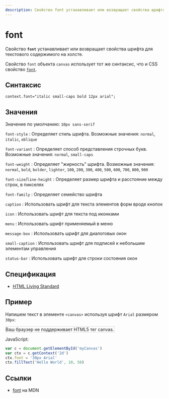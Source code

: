 ```yaml
---
description: Свойство font устанавливает или возвращает свойства шрифта для текстового содержимого на холсте
---
```


# font

Свойство **`font`** устанавливает или возвращает свойства шрифта для текстового содержимого на холсте.

Свойство `font` объекта `canvas` использует тот же синтаксис, что и CSS свойство [`font`](../../css/font.md).

## Синтаксис

```
context.font="italic small-caps bold 12px arial";
```

## Значения

Значение по умолчанию: `10px sans-serif`

`font-style`
: Определяет стиль шрифта. Возможные значения: `normal`, `italic`, `oblique`

`font-variant`
: Определяет способ представления строчных букв. Возможные значения: `normal`, `small-caps`

`font-weight`
: Определяет "жирность" шрифта. Возможные значения: `normal`, `bold`, `bolder`, `lighter`, `100`, `200`, `300`, `400`, `500`, `600`, `700`, `800`, `900`

`font-size`/`line-height`
: Определяет размер шрифта и расстояние между строк, в пикселях

`font-family`
: Определяет семейство шрифта

`caption`
: Использовать шрифт для текста элементов форм вроде кнопок

`icon`
: Использовать шрифт для текста под иконками

`menu`
: Использовать шрифт применяемый в меню

`message-box`
: Использовать шрифт для диалоговых окон

`small-caption`
: Использовать шрифт для подписей к небольшим элементам управления

`status-bar`
: Использовать шрифт для строки состояния окон

## Спецификация

- [HTML Living Standard](https://html.spec.whatwg.org/multipage/canvas.html#dom-context-2d-font)

## Пример

Напишем текст в элементе `<canvas>` используя шрифт `Arial` размером `30px`:

<canvas id="myCanvas" width="300" height="150" style="border:1px solid #d3d3d3;background:#ffffff;">
Ваш браузер не поддерживает HTML5 тег canvas.
</canvas>
<script>
var c=document.getElementById("myCanvas");
var canvOK=1;
try {c.getContext("2d");}
catch (er) {canvOK=0;}
if (canvOK==1){
var c=document.getElementById("myCanvas");
var ctx=c.getContext("2d");
ctx.font="30px Arial";
ctx.fillText("Hello World",10,50);}
</script>

JavaScript:

```js
var c = document.getElementById('myCanvas')
var ctx = c.getContext('2d')
ctx.font = '30px Arial'
ctx.fillText('Hello World', 10, 50)
```

## Ссылки

- [font](https://developer.mozilla.org/ru/docs/Web/API/CanvasRenderingContext2D/font) на MDN
